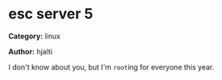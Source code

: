 # esc server 5
**Category:** linux

**Author:** hjalti

I don't know about you, but I'm `root`ing for everyone this year.
